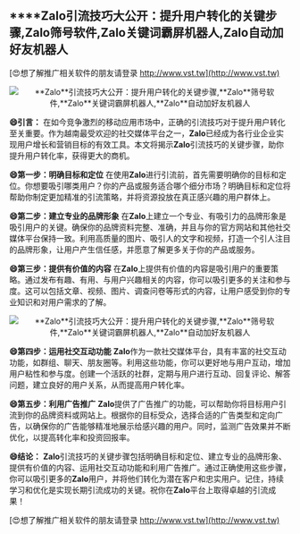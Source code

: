 ## ****Zalo**引流技巧大公开：提升用户转化的关键步骤,**Zalo**筛号软件,**Zalo**关键词霸屏机器人,**Zalo**自动加好友机器人**

[😍想了解推广相关软件的朋友请登录 http://www.vst.tw](http://www.vst.tw)

 <center><img src="https://vst.tw/MP4/tuiguang/png/5.png" alt="**Zalo**引流技巧大公开：提升用户转化的关键步骤,**Zalo**筛号软件,**Zalo**关键词霸屏机器人,**Zalo**自动加好友机器人"></center>

**😄引言：**
在如今竞争激烈的移动应用市场中，正确的引流技巧对于提升用户转化至关重要。作为越南最受欢迎的社交媒体平台之一，**Zalo**已经成为各行业企业实现用户增长和营销目标的有效工具。本文将揭示**Zalo**引流技巧的关键步骤，助你提升用户转化率，获得更大的商机。

**😄第一步：明确目标和定位**
在使用**Zalo**进行引流前，首先需要明确你的目标和定位。你想要吸引哪类用户？你的产品或服务适合哪个细分市场？明确目标和定位将帮助你制定更加精准的引流策略，并将资源投放在真正感兴趣的用户群体上。

**😄第二步：建立专业的品牌形象**
在**Zalo**上建立一个专业、有吸引力的品牌形象是吸引用户的关键。确保你的品牌资料完整、准确，并且与你的官方网站和其他社交媒体平台保持一致。利用高质量的图片、吸引人的文字和视频，打造一个引人注目的品牌形象，让用户产生信任感，并愿意了解更多关于你的产品或服务。

**😄第三步：提供有价值的内容**
在**Zalo**上提供有价值的内容是吸引用户的重要策略。通过发布有趣、有用、与用户兴趣相关的内容，你可以吸引更多的关注和参与度。这可以包括文章、视频、图片、调查问卷等形式的内容，让用户感受到你的专业知识和对用户需求的了解。

 <center><img src="https://vst.tw/MP4/tuiguang/png/6.png" alt="**Zalo**引流技巧大公开：提升用户转化的关键步骤,**Zalo**筛号软件,**Zalo**关键词霸屏机器人,**Zalo**自动加好友机器人"></center>

**😄第四步：运用社交互动功能**
**Zalo**作为一款社交媒体平台，具有丰富的社交互动功能，如群组、聊天、朋友圈等。利用这些功能，你可以更好地与用户互动，增加用户粘性和参与度。创建一个活跃的社群，定期与用户进行互动、回复评论、解答问题，建立良好的用户关系，从而提高用户转化率。

**😄第五步：利用广告推广**
**Zalo**提供了广告推广的功能，可以帮助你将目标用户引流到你的品牌资料或网站上。根据你的目标受众，选择合适的广告类型和定向广告，以确保你的广告能够精准地展示给感兴趣的用户。同时，监测广告效果并不断优化，以提高转化率和投资回报率。

**😄结论：**
**Zalo**引流技巧的关键步骤包括明确目标和定位、建立专业的品牌形象、提供有价值的内容、运用社交互动功能和利用广告推广。通过正确使用这些步骤，你可以吸引更多的**Zalo**用户，并将他们转化为潜在客户和忠实用户。记住，持续学习和优化是实现长期引流成功的关键。祝你在**Zalo**平台上取得卓越的引流成果！

[😍想了解推广相关软件的朋友请登录 http://www.vst.tw](http://www.vst.tw)



